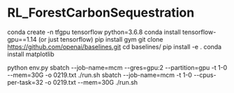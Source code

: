 # RL_ForestCarbonSequestration

conda create -n tfgpu tensorflow python=3.6.8 
conda install tensorflow-gpu==1.14 (or just tensorflow)
pip install gym
git clone https://github.com/openai/baselines.git
cd baselines/
pip install -e .
conda install matplotlib


python env.py
sbatch --job-name=mcm --gres=gpu:2 --partition=gpu -t 1-0 --mem=30G -o 0219.txt ./run.sh
sbatch --job-name=mcm -t 1-0 --cpus-per-task=32 -o 0219.txt --mem=30G ./run.sh